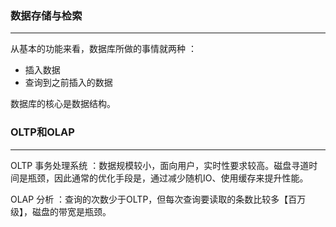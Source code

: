 ### 数据存储与检索

---

从基本的功能来看，数据库所做的事情就两种 ：

- 插入数据
- 查询到之前插入的数据

数据库的核心是数据结构。



### OLTP和OLAP

---

OLTP 事务处理系统 ：数据规模较小，面向用户，实时性要求较高。磁盘寻道时间是瓶颈，因此通常的优化手段是，通过减少随机IO、使用缓存来提升性能。



OLAP 分析 ：查询的次数少于OLTP，但每次查询要读取的条数比较多【百万级】，磁盘的带宽是瓶颈。




